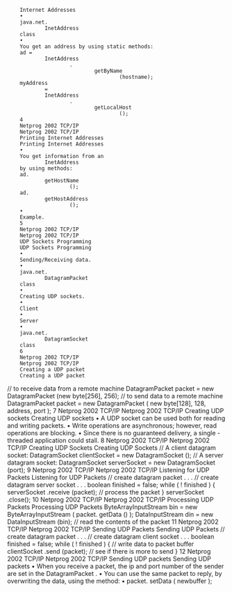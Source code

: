 





        Internet Addresses
        •
        java.net.
                InetAddress
        class
        •
        You get an address by using static methods:
        ad =
                InetAddress
                        .
                                getByName
                                        (hostname);
        myAddress
                =
                InetAddress
                        .
                                getLocalHost
                                        ();
        4
        Netprog 2002 TCP/IP
        Netprog 2002 TCP/IP
        Printing Internet Addresses
        Printing Internet Addresses
        •
        You get information from an
                InetAddress
        by using methods:
        ad.
                getHostName
                        ();
        ad.
                getHostAddress
                        ();
        •
        Example.
        5
        Netprog 2002 TCP/IP
        Netprog 2002 TCP/IP
        UDP Sockets Programming
        UDP Sockets Programming
        •
        Sending/Receiving data.
        •
        java.net.
                DatagramPacket
        class
        •
        Creating UDP sockets.
        •
        Client
        •
        Server
        •
        java.net.
                DatagramSocket
        class
        6
        Netprog 2002 TCP/IP
        Netprog 2002 TCP/IP
        Creating a UDP packet
        Creating a UDP packet
// to receive data from a remote machine
        DatagramPacket
                packet =
                new
                        DatagramPacket
                        (new byte[256], 256);
// to send data to a remote machine
        DatagramPacket
                packet =
                new
                        DatagramPacket
                        ( new byte[128], 128,
                                address, port );
        7
        Netprog 2002 TCP/IP
        Netprog 2002 TCP/IP
        Creating UDP sockets
        Creating UDP sockets
        •
        A UDP socket can be used both for
        reading and writing packets.
        •
        Write operations are asynchronous;
        however, read operations are blocking.
        •
        Since there is no guaranteed delivery, a
        single
                -
                threaded application could stall.
        8
        Netprog 2002 TCP/IP
        Netprog 2002 TCP/IP
        Creating UDP Sockets
        Creating UDP Sockets
// A client
                datagram
        socket:
        DatagramSocket clientSocket
                =
                new
                        DatagramSocket
                        ();
// A server
        datagram
        socket:
        DatagramSocket serverSocket
                =
                new
                        DatagramSocket
                        (port);
        9
        Netprog 2002 TCP/IP
        Netprog 2002 TCP/IP
        Listening for UDP Packets
        Listening for UDP Packets
// create
        datagram
                packet
        . . .
// create
        datagram
        server socket
        . . .
        boolean
                finished = false;
        while ( ! finished ) {
            serverSocket
                    .receive (packet);
// process the packet
        }
        serverSocket
                .close();
        10
        Netprog 2002 TCP/IP
        Netprog 2002 TCP/IP
        Processing UDP Packets
        Processing UDP Packets
                ByteArrayInputStream
        bin =
                new
                        ByteArrayInputStream
                        (
                                packet.
                                        getData
                                                () );
        DataInputStream
                din =
                new
                        DataInputStream
                        (bin);
// read the contents of the packet
        11
        Netprog 2002 TCP/IP
        Netprog 2002 TCP/IP
        Sending UDP Packets
        Sending UDP Packets
// create
                datagram
        packet
                . . .
// create
        datagram
        client socket
        . . .
        boolean
                finished = false;
        while ( ! finished ) {
// write data to packet buffer
            clientSocket
                    .send (packet);
// see if there is more to send
        }
        12
        Netprog 2002 TCP/IP
        Netprog 2002 TCP/IP
        Sending UDP packets
        Sending UDP packets
        •
        When you receive a packet, the
        ip
                and
        port number of the sender are set in the
                DatagramPacket
        .
        •
        You can use the same packet to reply,
        by overwriting the data, using the
        method:
        •
        packet.
                setData
                        (
                                newbuffer
                        );
